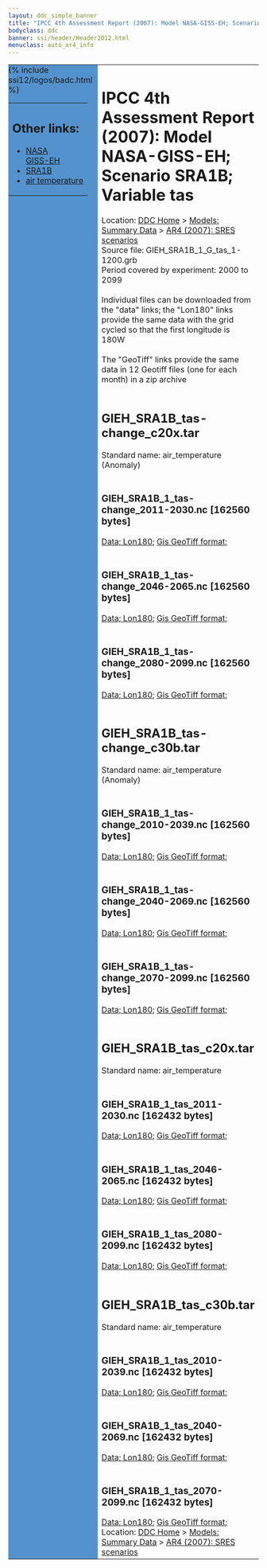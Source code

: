 ```yaml
---
layout: ddc_simple_banner
title: "IPCC 4th Assessment Report (2007): Model NASA-GISS-EH; Scenario SRA1B; Variable tas"
bodyclass: ddc
banner: ssi/header/Header2012.html
menuclass: auto_ar4_info
---
```



<table width="100%" border="0" cellspacing="0" cellpadding="0" style="border-collapse: collapse;">
<tr style="margin:0;padding:0;border:0;">
<td style="margin:0;padding:0;border:0;height:1pt;width:150pt;background:#5492CD;" valign="top" >

<div id="lh-col2" class="auto_ar4_info">
<table class="menumain" bgcolor="#5492CD" cellspacing="0" width="100%" border="0">
<tr><td>
<h2> Other links:</h2>
<ul>
<li><a href="/auto/ar4/model-NASA-GISS-EH.html">NASA<br/>GISS-EH</a></li>
<li><a href="/auto/ar4/scenario-SRA1B.html">SRA1B</a></li>
<li><a href="/auto/ar4/var-air_temperature.html">air temperature</a></li>
</ul>
</td></tr>
{% include ssi12/logos/badc.html %}
</table>
</div>
</td>
<td><h1>IPCC 4th Assessment Report (2007): Model NASA-GISS-EH; Scenario SRA1B; Variable tas</h1>

<!-- Breadcrumb1 -->
<div id="breadcrumb1" align="left">
Location: <a href="/index.html">DDC Home</a> > <a href="/sim/gcm_clim/">Models: Summary Data</a>
> <a href="/sim/gcm_clim/SRES_AR4/index.html">AR4 (2007): SRES scenarios</a>
</div>
<!-- End of Breadcrumb1 -->Source file: GIEH_SRA1B_1_G_tas_1-1200.grb
<br/>
Period covered by experiment: 2000 to 2099<br/>
<br/>Individual files can be downloaded from the "data" links; the "Lon180" links provide the same data
         with the grid cycled so that the first longitude is 180W<br/>
<br/>The "GeoTiff" links provide the same data in 12 Geotiff files (one for each month)
          in a zip archive<br/>
<br/><h2>GIEH_SRA1B_tas-change_c20x.tar</h2>
Standard name: air_temperature (Anomaly)<br>
<br/><h3>GIEH_SRA1B_1_tas-change_2011-2030.nc [162560 bytes]</h3>
<a href="http://apps.ipcc-data.org/cgi-bin/downl/ar4_nc/tas/GIEH_SRA1B_1_tas-change_2011-2030.nc">Data; </a><a href="http://apps.ipcc-data.org/cgi-bin/downl/ar4_nc/tas/GIEH_SRA1B_1_tas-change_2011-2030.cyto180.nc"> Lon180</a>; <a href="/cgi-bin/downl/ar4_tif/tas/GIEH_SRA1B_1_tas-change_2011-2030.zip">Gis GeoTiff format; </a><br/>
<br/><h3>GIEH_SRA1B_1_tas-change_2046-2065.nc [162560 bytes]</h3>
<a href="http://apps.ipcc-data.org/cgi-bin/downl/ar4_nc/tas/GIEH_SRA1B_1_tas-change_2046-2065.nc">Data; </a><a href="http://apps.ipcc-data.org/cgi-bin/downl/ar4_nc/tas/GIEH_SRA1B_1_tas-change_2046-2065.cyto180.nc"> Lon180</a>; <a href="/cgi-bin/downl/ar4_tif/tas/GIEH_SRA1B_1_tas-change_2046-2065.zip">Gis GeoTiff format; </a><br/>
<br/><h3>GIEH_SRA1B_1_tas-change_2080-2099.nc [162560 bytes]</h3>
<a href="http://apps.ipcc-data.org/cgi-bin/downl/ar4_nc/tas/GIEH_SRA1B_1_tas-change_2080-2099.nc">Data; </a><a href="http://apps.ipcc-data.org/cgi-bin/downl/ar4_nc/tas/GIEH_SRA1B_1_tas-change_2080-2099.cyto180.nc"> Lon180</a>; <a href="/cgi-bin/downl/ar4_tif/tas/GIEH_SRA1B_1_tas-change_2080-2099.zip">Gis GeoTiff format; </a><br/>
<br/><h2>GIEH_SRA1B_tas-change_c30b.tar</h2>
Standard name: air_temperature (Anomaly)<br>
<br/><h3>GIEH_SRA1B_1_tas-change_2010-2039.nc [162560 bytes]</h3>
<a href="http://apps.ipcc-data.org/cgi-bin/downl/ar4_nc/tas/GIEH_SRA1B_1_tas-change_2010-2039.nc">Data; </a><a href="http://apps.ipcc-data.org/cgi-bin/downl/ar4_nc/tas/GIEH_SRA1B_1_tas-change_2010-2039.cyto180.nc"> Lon180</a>; <a href="/cgi-bin/downl/ar4_tif/tas/GIEH_SRA1B_1_tas-change_2010-2039.zip">Gis GeoTiff format; </a><br/>
<br/><h3>GIEH_SRA1B_1_tas-change_2040-2069.nc [162560 bytes]</h3>
<a href="http://apps.ipcc-data.org/cgi-bin/downl/ar4_nc/tas/GIEH_SRA1B_1_tas-change_2040-2069.nc">Data; </a><a href="http://apps.ipcc-data.org/cgi-bin/downl/ar4_nc/tas/GIEH_SRA1B_1_tas-change_2040-2069.cyto180.nc"> Lon180</a>; <a href="/cgi-bin/downl/ar4_tif/tas/GIEH_SRA1B_1_tas-change_2040-2069.zip">Gis GeoTiff format; </a><br/>
<br/><h3>GIEH_SRA1B_1_tas-change_2070-2099.nc [162560 bytes]</h3>
<a href="http://apps.ipcc-data.org/cgi-bin/downl/ar4_nc/tas/GIEH_SRA1B_1_tas-change_2070-2099.nc">Data; </a><a href="http://apps.ipcc-data.org/cgi-bin/downl/ar4_nc/tas/GIEH_SRA1B_1_tas-change_2070-2099.cyto180.nc"> Lon180</a>; <a href="/cgi-bin/downl/ar4_tif/tas/GIEH_SRA1B_1_tas-change_2070-2099.zip">Gis GeoTiff format; </a><br/>
<br/><h2>GIEH_SRA1B_tas_c20x.tar</h2>
Standard name: air_temperature<br>
<br/><h3>GIEH_SRA1B_1_tas_2011-2030.nc [162432 bytes]</h3>
<a href="http://apps.ipcc-data.org/cgi-bin/downl/ar4_nc/tas/GIEH_SRA1B_1_tas_2011-2030.nc">Data; </a><a href="http://apps.ipcc-data.org/cgi-bin/downl/ar4_nc/tas/GIEH_SRA1B_1_tas_2011-2030.cyto180.nc"> Lon180</a>; <a href="/cgi-bin/downl/ar4_tif/tas/GIEH_SRA1B_1_tas_2011-2030.zip">Gis GeoTiff format; </a><br/>
<br/><h3>GIEH_SRA1B_1_tas_2046-2065.nc [162432 bytes]</h3>
<a href="http://apps.ipcc-data.org/cgi-bin/downl/ar4_nc/tas/GIEH_SRA1B_1_tas_2046-2065.nc">Data; </a><a href="http://apps.ipcc-data.org/cgi-bin/downl/ar4_nc/tas/GIEH_SRA1B_1_tas_2046-2065.cyto180.nc"> Lon180</a>; <a href="/cgi-bin/downl/ar4_tif/tas/GIEH_SRA1B_1_tas_2046-2065.zip">Gis GeoTiff format; </a><br/>
<br/><h3>GIEH_SRA1B_1_tas_2080-2099.nc [162432 bytes]</h3>
<a href="http://apps.ipcc-data.org/cgi-bin/downl/ar4_nc/tas/GIEH_SRA1B_1_tas_2080-2099.nc">Data; </a><a href="http://apps.ipcc-data.org/cgi-bin/downl/ar4_nc/tas/GIEH_SRA1B_1_tas_2080-2099.cyto180.nc"> Lon180</a>; <a href="/cgi-bin/downl/ar4_tif/tas/GIEH_SRA1B_1_tas_2080-2099.zip">Gis GeoTiff format; </a><br/>
<br/><h2>GIEH_SRA1B_tas_c30b.tar</h2>
Standard name: air_temperature<br>
<br/><h3>GIEH_SRA1B_1_tas_2010-2039.nc [162432 bytes]</h3>
<a href="http://apps.ipcc-data.org/cgi-bin/downl/ar4_nc/tas/GIEH_SRA1B_1_tas_2010-2039.nc">Data; </a><a href="http://apps.ipcc-data.org/cgi-bin/downl/ar4_nc/tas/GIEH_SRA1B_1_tas_2010-2039.cyto180.nc"> Lon180</a>; <a href="/cgi-bin/downl/ar4_tif/tas/GIEH_SRA1B_1_tas_2010-2039.zip">Gis GeoTiff format; </a><br/>
<br/><h3>GIEH_SRA1B_1_tas_2040-2069.nc [162432 bytes]</h3>
<a href="http://apps.ipcc-data.org/cgi-bin/downl/ar4_nc/tas/GIEH_SRA1B_1_tas_2040-2069.nc">Data; </a><a href="http://apps.ipcc-data.org/cgi-bin/downl/ar4_nc/tas/GIEH_SRA1B_1_tas_2040-2069.cyto180.nc"> Lon180</a>; <a href="/cgi-bin/downl/ar4_tif/tas/GIEH_SRA1B_1_tas_2040-2069.zip">Gis GeoTiff format; </a><br/>
<br/><h3>GIEH_SRA1B_1_tas_2070-2099.nc [162432 bytes]</h3>
<a href="http://apps.ipcc-data.org/cgi-bin/downl/ar4_nc/tas/GIEH_SRA1B_1_tas_2070-2099.nc">Data; </a><a href="http://apps.ipcc-data.org/cgi-bin/downl/ar4_nc/tas/GIEH_SRA1B_1_tas_2070-2099.cyto180.nc"> Lon180</a>; <a href="/cgi-bin/downl/ar4_tif/tas/GIEH_SRA1B_1_tas_2070-2099.zip">Gis GeoTiff format; </a><br/>
<!-- Breadcrumb2 -->
<div id="breadcrumb2" align="left">
Location: <a href="/index.html">DDC Home</a> > <a href="/sim/gcm_clim/">Models: Summary Data</a>
> <a href="/sim/gcm_clim/SRES_AR4/index.html">AR4 (2007): SRES scenarios</a>
</div>
<!-- End of Breadcrumb2 --></td></tr></table>
